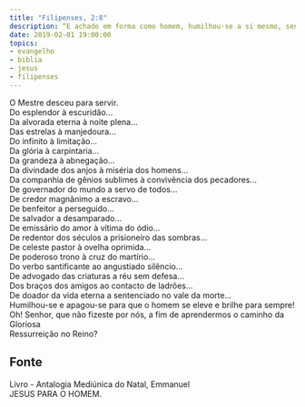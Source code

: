 ```yaml
---
title: "Filipenses, 2:8"
description: “E achado em forma como homem, humilhou-se a si mesmo, sendo obediente até à morte de cruz” - Paulo
date: 2019-02-01 19:00:00
topics: 
- evangelho
- biblia
- jesus
- filipenses
---
```


O Mestre desceu para servir.  
Do esplendor à escuridão...  
Da alvorada eterna à noite plena...  
Das estrelas à manjedoura...  
Do infinito à limitação...  
Da glória à carpintaria...  
Da grandeza à abnegação...  
Da divindade dos anjos à miséria dos homens...  
Da companhia de gênios sublimes à convivência dos pecadores...  
De governador do mundo a servo de todos...  
De credor magnânimo a escravo...  
De benfeitor a perseguido...  
De salvador a desamparado...  
De emissário do amor à vítima do ódio...  
De redentor dos séculos a prisioneiro das sombras...  
De celeste pastor à ovelha oprimida...  
De poderoso trono à cruz do martírio...  
Do verbo santificante ao angustiado silêncio...  
De advogado das criaturas a réu sem defesa...  
Dos braços dos amigos ao contacto de ladrões...  
De doador da vida eterna a sentenciado no vale da morte...  
Humilhou-se e apagou-se para que o homem se eleve e brilhe para sempre!  
Oh! Senhor, que não fizeste por nós, a fim de aprendermos o caminho da Gloriosa  
Ressurreição no Reino?  

## Fonte
Livro - Antalogia Mediúnica do Natal, Emmanuel  
JESUS PARA O HOMEM.
